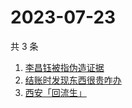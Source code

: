 # 2023-07-23

共 3 条

<!-- BEGIN ZHIHUSEARCH -->
<!-- 最后更新时间 Sun Jul 23 2023 17:05:53 GMT+0800 (China Standard Time) -->
1. [李昌钰被指伪造证据](https://www.zhihu.com/search?q=李昌钰被指伪造证据)
1. [结账时发现东西很贵咋办](https://www.zhihu.com/search?q=结账时发现东西很贵咋办)
1. [西安「回流生」](https://www.zhihu.com/search?q=西安「回流生」)
<!-- END ZHIHUSEARCH -->
